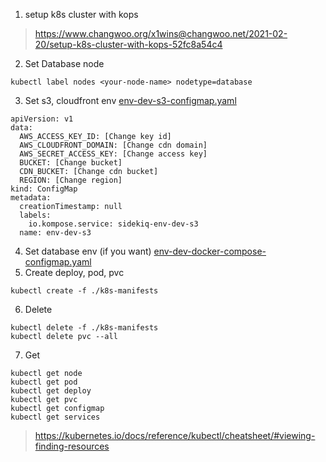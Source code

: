 1. setup k8s cluster with kops
> https://www.changwoo.org/x1wins@changwoo.net/2021-02-20/setup-k8s-cluster-with-kops-52fc8a54c4
2. Set Database node
```
kubectl label nodes <your-node-name> nodetype=database
```
3. Set s3, cloudfront env
[env-dev-s3-configmap.yaml](/k8s-manifests/env-dev-s3-configmap.yaml)
```
apiVersion: v1
data:
  AWS_ACCESS_KEY_ID: [Change key id]
  AWS_CLOUDFRONT_DOMAIN: [Change cdn domain]
  AWS_SECRET_ACCESS_KEY: [Change access key]
  BUCKET: [Change bucket]
  CDN_BUCKET: [Change cdn bucket]
  REGION: [Change region]
kind: ConfigMap
metadata:
  creationTimestamp: null
  labels:
    io.kompose.service: sidekiq-env-dev-s3
  name: env-dev-s3
```
4. Set database env (if you want)
[env-dev-docker-compose-configmap.yaml](/k8s-manifests/env-dev-docker-compose-configmap.yaml)
5. Create deploy, pod, pvc 
```
kubectl create -f ./k8s-manifests
```
6. Delete
```
kubectl delete -f ./k8s-manifests
kubectl delete pvc --all
```
7. Get
```
kubectl get node
kubectl get pod
kubectl get deploy
kubectl get pvc
kubectl get configmap
kubectl get services 
```
> https://kubernetes.io/docs/reference/kubectl/cheatsheet/#viewing-finding-resources